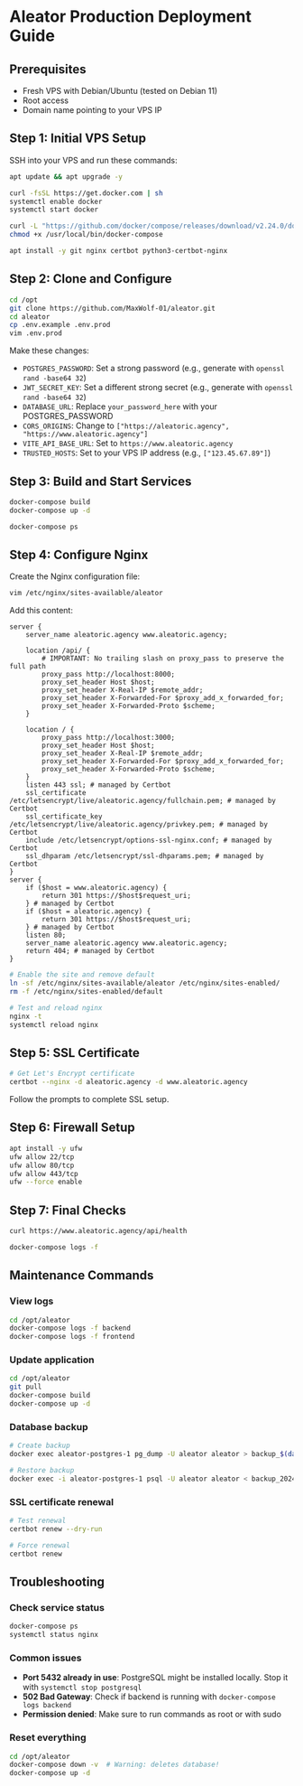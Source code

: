 # Aleator Production Deployment Guide

## Prerequisites

- Fresh VPS with Debian/Ubuntu (tested on Debian 11)
- Root access
- Domain name pointing to your VPS IP

## Step 1: Initial VPS Setup

SSH into your VPS and run these commands:

```bash
apt update && apt upgrade -y

curl -fsSL https://get.docker.com | sh
systemctl enable docker
systemctl start docker

curl -L "https://github.com/docker/compose/releases/download/v2.24.0/docker-compose-$(uname -s)-$(uname -m)" -o /usr/local/bin/docker-compose
chmod +x /usr/local/bin/docker-compose

apt install -y git nginx certbot python3-certbot-nginx
```

## Step 2: Clone and Configure

```bash
cd /opt
git clone https://github.com/MaxWolf-01/aleator.git
cd aleator
cp .env.example .env.prod
vim .env.prod
```

Make these changes:

- `POSTGRES_PASSWORD`: Set a strong password (e.g., generate with `openssl rand -base64 32`)
- `JWT_SECRET_KEY`: Set a different strong secret (e.g., generate with `openssl rand -base64 32`)
- `DATABASE_URL`: Replace `your_password_here` with your POSTGRES_PASSWORD
- `CORS_ORIGINS`: Change to `["https://aleatoric.agency", "https://www.aleatoric.agency"]`
- `VITE_API_BASE_URL`: Set to `https://www.aleatoric.agency`
- `TRUSTED_HOSTS`: Set to your VPS IP address (e.g., `["123.45.67.89"]`)

## Step 3: Build and Start Services

```bash
docker-compose build
docker-compose up -d

docker-compose ps
```

## Step 4: Configure Nginx

Create the Nginx configuration file:

```bash
vim /etc/nginx/sites-available/aleator
```

Add this content:

```nginx
server {
    server_name aleatoric.agency www.aleatoric.agency;
    
    location /api/ {
        # IMPORTANT: No trailing slash on proxy_pass to preserve the full path
        proxy_pass http://localhost:8000;
        proxy_set_header Host $host;
        proxy_set_header X-Real-IP $remote_addr;
        proxy_set_header X-Forwarded-For $proxy_add_x_forwarded_for;
        proxy_set_header X-Forwarded-Proto $scheme;
    }
    
    location / {
        proxy_pass http://localhost:3000;
        proxy_set_header Host $host;
        proxy_set_header X-Real-IP $remote_addr;
        proxy_set_header X-Forwarded-For $proxy_add_x_forwarded_for;
        proxy_set_header X-Forwarded-Proto $scheme;
    }
    listen 443 ssl; # managed by Certbot
    ssl_certificate /etc/letsencrypt/live/aleatoric.agency/fullchain.pem; # managed by Certbot
    ssl_certificate_key /etc/letsencrypt/live/aleatoric.agency/privkey.pem; # managed by Certbot
    include /etc/letsencrypt/options-ssl-nginx.conf; # managed by Certbot
    ssl_dhparam /etc/letsencrypt/ssl-dhparams.pem; # managed by Certbot
}
server {
    if ($host = www.aleatoric.agency) {
        return 301 https://$host$request_uri;
    } # managed by Certbot
    if ($host = aleatoric.agency) {
        return 301 https://$host$request_uri;
    } # managed by Certbot
    listen 80;
    server_name aleatoric.agency www.aleatoric.agency;
    return 404; # managed by Certbot
}
```

```bash
# Enable the site and remove default
ln -sf /etc/nginx/sites-available/aleator /etc/nginx/sites-enabled/
rm -f /etc/nginx/sites-enabled/default

# Test and reload nginx
nginx -t
systemctl reload nginx
```

## Step 5: SSL Certificate

```bash
# Get Let's Encrypt certificate
certbot --nginx -d aleatoric.agency -d www.aleatoric.agency
```

Follow the prompts to complete SSL setup.

## Step 6: Firewall Setup

```bash
apt install -y ufw
ufw allow 22/tcp
ufw allow 80/tcp
ufw allow 443/tcp
ufw --force enable
```

## Step 7: Final Checks

```bash
curl https://www.aleatoric.agency/api/health

docker-compose logs -f
```

## Maintenance Commands

### View logs

```bash
cd /opt/aleator
docker-compose logs -f backend
docker-compose logs -f frontend
```

### Update application

```bash
cd /opt/aleator
git pull
docker-compose build
docker-compose up -d
```

### Database backup

```bash
# Create backup
docker exec aleator-postgres-1 pg_dump -U aleator aleator > backup_$(date +%Y%m%d).sql

# Restore backup
docker exec -i aleator-postgres-1 psql -U aleator aleator < backup_20240101.sql
```

### SSL certificate renewal

```bash
# Test renewal
certbot renew --dry-run

# Force renewal
certbot renew
```

## Troubleshooting

### Check service status

```bash
docker-compose ps
systemctl status nginx
```

### Common issues

- **Port 5432 already in use**: PostgreSQL might be installed locally. Stop it with `systemctl stop postgresql`
- **502 Bad Gateway**: Check if backend is running with `docker-compose logs backend`
- **Permission denied**: Make sure to run commands as root or with sudo

### Reset everything

```bash
cd /opt/aleator
docker-compose down -v  # Warning: deletes database!
docker-compose up -d
```
